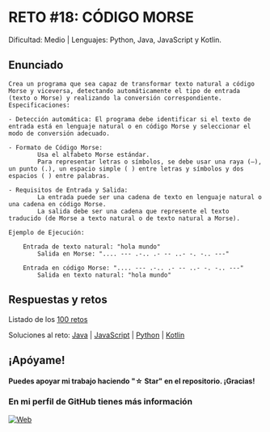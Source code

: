 # RETO #18: CÓDIGO MORSE
Dificultad: Medio | Lenguajes: Python, Java, JavaScript y Kotlin.

## Enunciado

```
Crea un programa que sea capaz de transformar texto natural a código Morse y viceversa, detectando automáticamente el tipo de entrada (texto o Morse) y realizando la conversión correspondiente.
Especificaciones:

- Detección automática: El programa debe identificar si el texto de entrada está en lenguaje natural o en código Morse y seleccionar el modo de conversión adecuado.

- Formato de Código Morse:
        Usa el alfabeto Morse estándar. 
        Para representar letras o símbolos, se debe usar una raya (—), un punto (.), un espacio simple ( ) entre letras y símbolos y dos espacios ( ) entre palabras.

- Requisitos de Entrada y Salida:
        La entrada puede ser una cadena de texto en lenguaje natural o una cadena en código Morse.
        La salida debe ser una cadena que represente el texto traducido (de Morse a texto natural o de texto natural a Morse).

Ejemplo de Ejecución:

    Entrada de texto natural: "hola mundo"
        Salida en Morse: ".... --- .-.. .- -- ..- -. -.. ---"

    Entrada en código Morse: ".... --- .-.. .- -- ..- -. -.. ---"
        Salida en texto natural: "hola mundo"
```

## Respuestas y retos
Listado de los [100 retos](/README.md)

Soluciones al reto: 
[Java](/RETOS/Reto18/Reto18.java) | 
[JavaScript](/RETOS/Reto18/Reto18.js) | 
[Python](/RETOS/Reto18/Reto18.py) |
[Kotlin](/RETOS/Reto18/Reto18.kt)



## ¡Apóyame! 
#### Puedes apoyar mi trabajo haciendo "☆ Star" en el repositorio. ¡Gracias!

### En mi perfil de GitHub tienes más información

[![Web](https://img.shields.io/badge/GitHub-breativo-14a1f0?style=for-the-badge&logo=github&logoColor=white&labelColor=101010)](https://github.com/breativo)